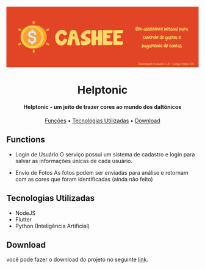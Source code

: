 <h1 align="center">
  <br>
  <img alt="Capa" title="#Capa" src="https://github.com/Lacivitaa/Cashee_app/blob/master/cashee.png" />
  <br>
  <br>
  Helptonic
  <br>
</h1>

<h4 align="center">Helptonic - um jeito de trazer cores ao mundo dos daltônicos</h4>

<p align="center">
  <a href="#functions">Funções</a> •
  <a href="#how-to-use">Tecnologias Utilizadas</a> •
  <a href="#download">Download</a>
</p>

## Functions

* Login de Usuário
  O serviço possui um sistema de cadastro e login para salvar as informações únicas de cada usuário.
  
* Envio de Fotos
  As fotos podem ser enviadas para análise e retornam com as cores que foram identificadas (ainda não feito)
  
## Tecnologias Utilizadas

* NodeJS
* Flutter
* Python (Inteligência Artificial)

## Download

você pode fazer o download do projeto no seguinte [link](https://github.ibm.com/igor-lacivita/next_architecture_example/archive/master.zip).
